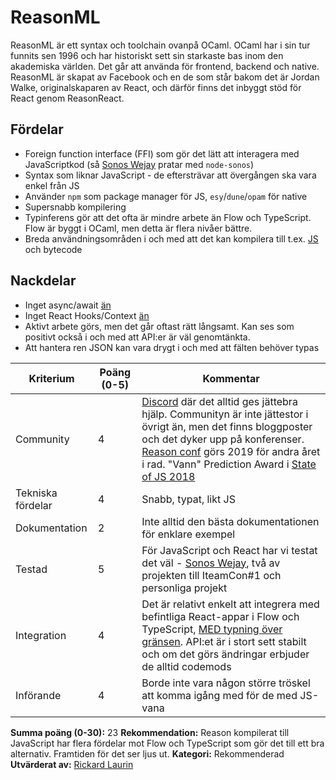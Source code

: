 # ReasonML

ReasonML är ett syntax och toolchain ovanpå OCaml. OCaml har i sin tur funnits sen 1996 och har historiskt sett sin starkaste bas inom den akademiska världen. Det går att använda för frontend, backend och native. ReasonML är skapat av Facebook och en de som står bakom det är Jordan Walke, originalskaparen av React, och därför finns det inbyggt stöd för React genom ReasonReact.

## Fördelar

- Foreign function interface (FFI) som gör det lätt att interagera med JavaScriptkod (så [Sonos Wejay](https://github.com/believer/bs-sonos) pratar med `node-sonos`)
- Syntax som liknar JavaScript - de eftersträvar att övergången ska vara enkel från JS
- Använder `npm` som package manager för JS, `esy`/`dune`/`opam` för native
- Supersnabb kompilering
- Typinferens gör att det ofta är mindre arbete än Flow och TypeScript. Flow är byggt i OCaml, men detta är flera nivåer bättre.
- Breda användningsområden i och med att det kan kompilera till t.ex. [JS](http://bucklescript.github.io/) och bytecode

## Nackdelar

- Inget async/await [än](https://github.com/facebook/reason/issues/1321)
- Inget React Hooks/Context [än](https://github.com/reasonml/reason-react/issues/299)
- Aktivt arbete görs, men det går oftast rätt långsamt. Kan ses som positivt också i och med att API:er är väl genomtänkta.
- Att hantera ren JSON kan vara drygt i och med att fälten behöver typas

| **Kriterium**     | **Poäng (0-5)** | **Kommentar**                                                                                                                                                                                                                                                                                                                                           |
| ----------------- | --------------- | ------------------------------------------------------------------------------------------------------------------------------------------------------------------------------------------------------------------------------------------------------------------------------------------------------------------------------------------------------- |
| Community         | 4               | [Discord](https://discordapp.com/invite/reasonml) där det alltid ges jättebra hjälp. Communityn är inte jättestor i övrigt än, men det finns bloggposter och det dyker upp på konferenser. [Reason conf](https://www.reason-conf.com/) görs 2019 för andra året i rad. "Vann" Prediction Award i [State of JS 2018](https://2018.stateofjs.com/awards/) |
| Tekniska fördelar | 4               | Snabb, typat, likt JS                                                                                                                                                                                                                                                                                                                                   |
| Dokumentation     | 2               | Inte alltid den bästa dokumentationen för enklare exempel                                                                                                                                                                                                                                                                                               |
| Testad            | 5               | För JavaScript och React har vi testat det väl - [Sonos Wejay](https://github.com/Iteam1337/sonos-wejay/), två av projekten till IteamCon#1 och personliga projekt                                                                                                                                                                                      |
| Integration       | 4               | Det är relativt enkelt att integrera med befintliga React-appar i Flow och TypeScript, [MED typning över gränsen](https://github.com/cristianoc/genType). API:et är i stort sett stabilt och om det görs ändringar erbjuder de alltid codemods                                                                                                            |
| Införande         | 4               | Borde inte vara någon större tröskel att komma igång med för de med JS-vana |

**Summa poäng (0-30):** 23
**Rekommendation:** Reason kompilerat till JavaScript har flera fördelar mot Flow och TypeScript som gör det till ett bra alternativ. Framtiden för det ser ljus ut.
**Kategori:** Rekommenderad
**Utvärderat av:** [Rickard Laurin](https://github.com/believer)

